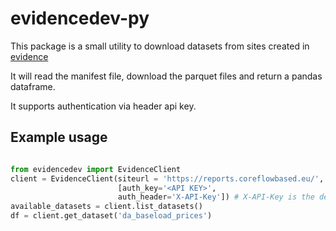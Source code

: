# evidencedev-py

This package is a small utility to download datasets from sites created in [evidence](https://evidence.dev/)

It will read the manifest file, download the parquet files and return a pandas dataframe.

It supports authentication via header api key.

## Example usage
```python

from evidencedev import EvidenceClient
client = EvidenceClient(siteurl = 'https://reports.coreflowbased.eu/', 
                        [auth_key='<API KEY>',
                        auth_header='X-API-Key']) # X-API-Key is the default
available_datasets = client.list_datasets()
df = client.get_dataset('da_baseload_prices')

```
